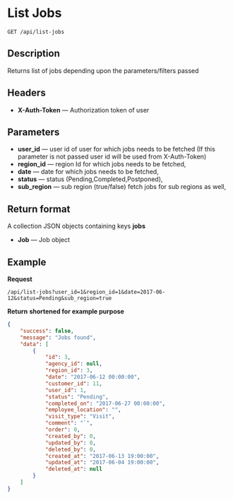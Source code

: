 # List Jobs

    GET /api/list-jobs

## Description
Returns list of jobs depending upon the parameters/filters passed

## Headers
- **X-Auth-Token** — Authorization token of user


## Parameters
- **user_id** — user id of user for which jobs needs to be fetched (If this parameter is not passed user id will be used from X-Auth-Token)
- **region_id** — region Id for which jobs needs to be fetched,
- **date** — date for which jobs needs to be fetched,
- **status** — status (Pending,Completed,Postponed),
- **sub_region** — sub region (true/false) fetch jobs for sub regions as well,


## Return format
A collection JSON objects containing keys **jobs**

- **Job** — Job object


## Example
**Request**

    /api/list-jobs?user_id=1&region_id=1&date=2017-06-12&status=Pending&sub_region=true

**Return** __shortened for example purpose__
``` json
{
    "success": false,
    "message": "Jobs found",
    "data": [
        {
            "id": 3,
            "agency_id": null,
            "region_id": 3,
            "date": "2017-06-12 00:00:00",
            "customer_id": 11,
            "user_id": 1,
            "status": "Pending",
            "completed_on": "2017-06-27 00:00:00",
            "employee_location": "",
            "visit_type": "Visit",
            "comment": "`",
            "order": 0,
            "created_by": 0,
            "updated_by": 0,
            "deleted_by": 0,
            "created_at": "2017-06-13 19:00:00",
            "updated_at": "2017-06-04 19:00:00",
            "deleted_at": null
        }
    ]
}
```
